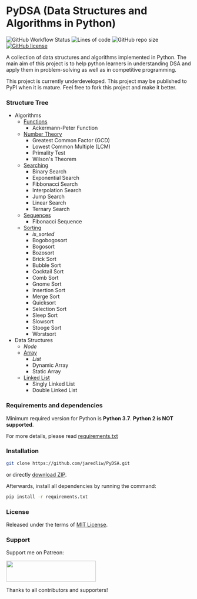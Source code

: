 # PyDSA (Data Structures and Algorithms in Python)
![GitHub Workflow Status](https://img.shields.io/github/workflow/status/jaredliw/PyDSA/CI)
![Lines of code](https://img.shields.io/tokei/lines/github/jaredliw/PyDSA)
![GitHub repo size](https://img.shields.io/github/repo-size/jaredliw/PyDSA)
[![GitHub license](https://img.shields.io/github/license/jaredliw/PyDSA)](https://github.com/jaredliw/PyDSA/blob/master/LICENSE)

A collection of data structures and algorithms implemented in Python. The main aim of this project is to help python learners in understanding DSA and apply them in problem-solving as well as in competitive programming.

This project is currently underdeveloped. This project may be published to PyPI when it is mature. Feel free to fork this project and make it better.

### Structure Tree
- Algorithms
    - [Functions](https://github.com/jaredliw/PyDSA/blob/master/pydsa/algorithms/functions.py)
        - Ackermann-Peter Function
    - [Number Theory](https://github.com/jaredliw/PyDSA/blob/master/pydsa/algorithms/number_theory.py)
        - Greatest Common Factor (GCD)
        - Lowest Common Multiple (LCM)
        - Primality Test 
        - Wilson's Theorem
    - [Searching](https://github.com/jaredliw/PyDSA/blob/master/pydsa/algorithms/searching.py)
        - Binary Search
        - Exponential Search
        - Fibbonacci Search
        - Interpolation Search
        - Jump Search
        - Linear Search
        - Ternary Search
    - [Sequences](https://github.com/jaredliw/PyDSA/blob/master/pydsa/algorithms/sequences.py)
        - Fibonacci Sequence
    - [Sorting](https://github.com/jaredliw/PyDSA/blob/master/pydsa/algorithms/sorting.py)
        - *is_sorted*
        - Bogobogosort
        - Bogosort
        - Bozosort
        - Brick Sort
        - Bubble Sort
        - Cocktail Sort
        - Comb Sort
        - Gnome Sort
        - Insertion Sort
        - Merge Sort
        - Quicksort
        - Selection Sort
        - Sleep Sort
        - Slowsort
        - Stooge Sort
        - Worstsort
- Data Structures
    - *Node*
    - [Array](https://github.com/jaredliw/PyDSA/blob/master/pydsa/data_structures/array.py)
        - *List*
        - Dynamic Array
        - Static Array
    - [Linked List](https://github.com/jaredliw/PyDSA/blob/master/pydsa/data_structures/linked_list.py)
        - Singly Linked List
        - Double Linked List

### Requirements and dependencies
Minimum required version for Python is **Python 3.7**. **Python 2 is NOT supported**. 

For more details, please read [requirements.txt](https://github.com/jaredliw/PyDSA/blob/master/requirements.txt)

### Installation
```bash
git clone https://github.com/jaredliw/PyDSA.git
```
or directly [download ZIP](https://github.com/jaredliw/PyDSA/archive/master.zip).

Afterwards, install all dependencies by running the command:
```bash
pip install -r requirements.txt
```

### License
Released under the terms of [MIT License](https://github.com/jaredliw/PyDSA/blob/master/LICENSE).

### Support
Support me on Patreon:

[<img src="https://cloakandmeeple.files.wordpress.com/2017/06/become_a_patron_button3x.png?w=610" height="57.19" width="244">](https://patreon.com/jaredliw)

Thanks to all contributors and supporters!
